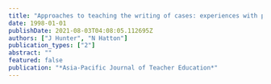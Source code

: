 ```yaml
---
title: "Approaches to teaching the writing of cases: experiences with preservice Master of Teaching students"
date: 1998-01-01
publishDate: 2021-08-03T04:08:05.112695Z
authors: ["J Hunter", "N Hatton"]
publication_types: ["2"]
abstract: ""
featured: false
publication: "*Asia-Pacific Journal of Teacher Education*"
---
```


